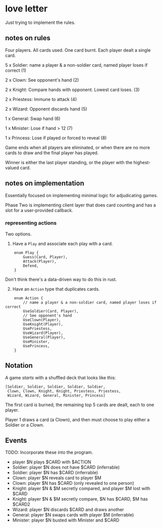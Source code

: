 
# love letter

Just trying to implement the rules.

## notes on rules

Four players. All cards used. One card burnt. Each player dealt a single card.

5 x Soldier: name a player & a non-soldier card, named player loses if correct (1)

2 x Clown: See opponent's hand (2)

2 x Knight: Compare hands with opponent. Lowest card loses. (3)

2 x Priestess: Immune to attack (4)

2 x Wizard: Opponent discards hand (5)

1 x General: Swap hand (6)

1 x Minister: Lose if hand > 12 (7)

1 x Princess: Lose if played or forced to reveal (8)

Game ends when all players are eliminated, or when there are no more cards to
draw and the final player has played.

Winner is either the last player standing, or the player with the
highest-valued card.

## notes on implementation

Essentially focused on implementing minimal logic for adjudicating games.

Phase Two is implementing client layer that does card counting and has a slot
for a user-provided callback.

### representing actions

Two options.

1. Have a `Play` and associate each play with a card.

```
    enum Play {
        Guess(Card, Player),
        Attack(Player),
        Defend,
    }

```

Don't think there's a data-driven way to do this in rust.

2. Have an `Action` type that duplicates cards.

```
    enum Action {
        // name a player & a non-soldier card, named player loses if correct
        UseSoldier(Card, Player),
        // See opponent's hand
        UseClown(Player),
        UseKnight(Player),
        UsePriestess,
        UseWizard(Player),
        UseGeneral(Player),
        UseMinister,
        UsePrincess,
    }
```

## Notation

A game *starts* with a shuffled deck that looks like this:

    [Soldier, Soldier, Soldier, Soldier, Soldier,
     Clown, Clown, Knight, Knight, Priestess, Priestess,
     Wizard, Wizard, General, Minister, Princess]

The first card is burned, the remaining top 5 cards are dealt, each to one
player.

Player 1 draws a card (a Clown), and then must choose to play either a Soldier
or a Clown.

## Events

TODO: Incorporate these into the program.


* player $N plays $CARD with $ACTION
* Soldier: player $N does not have $CARD (inferrable)
* Soldier: player $N has $CARD (inferrable)
* Clown: player $N reveals card to player $M
* Clown: player $N has $CARD (only revealed to one person)
* Knight: player $N & $M secretly compared, and player $M lost with $CARD
* Knight: player $N & $M secretly compare, $N has $CARD, $M has $CARD2
* Wizard: player $N discards $CARD and draws another
* General: player $N swaps cards with player $M (inferrable)
* Minister: player $N busted with Minister and $CARD

